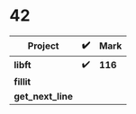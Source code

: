 # 42

Project | :heavy_check_mark: | Mark |
----------  | ------------- | -------- |
**libft**   | :heavy_check_mark: | **116** |
**fillit**  | | |
**get_next_line** | | |

